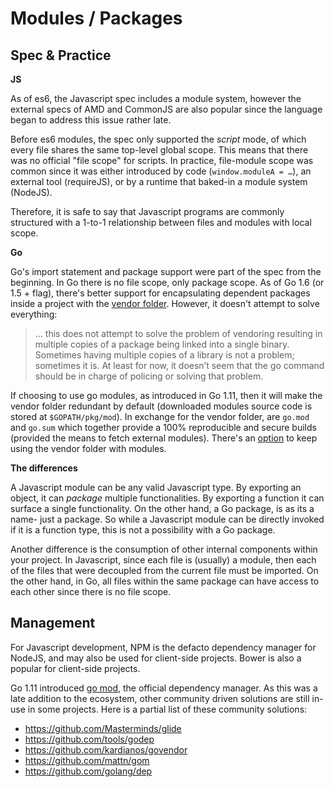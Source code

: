 # Modules / Packages
## Spec & Practice
**JS**

As of es6, the Javascript spec includes a module system, however the external specs of AMD and CommonJS are also popular since the language began to address this issue rather late.

Before es6 modules, the spec only supported the *script* mode, of which every file shares the same top-level global scope. This means that there was no official "file scope" for scripts. In practice, file-module scope was common since it was either introduced by code (`window.moduleA = …`), an external tool (requireJS), or by a runtime that baked-in a module system (NodeJS).

Therefore, it is safe to say that Javascript programs are commonly structured with a 1-to-1 relationship between files and modules with local scope.

**Go**

Go's import statement and package support were part of the spec from the beginning. In Go there is no file scope, only package scope. As of Go 1.6 (or 1.5 + flag), there's better support for encapsulating dependent packages inside a project with the [vendor folder](https://blog.gopheracademy.com/advent-2015/vendor-folder/). However, it doesn't attempt to solve everything:
> … this does not attempt to solve the problem of vendoring resulting in multiple copies of a package being linked into a single binary. Sometimes having multiple copies of a library is not a problem; sometimes it is. At least for now, it doesn’t seem that the go command should be in charge of policing or solving that problem.

If choosing to use go modules, as introduced in Go 1.11, then it will make the vendor folder redundant by default (downloaded modules source code is stored at `$GOPATH/pkg/mod`). In exchange for the vendor folder, are `go.mod` and `go.sum` which together provide a 100% reproducible and secure builds (provided the means to fetch external modules). There's an [option](https://github.com/golang/go/wiki/Modules#how-do-i-use-vendoring-with-modules-is-vendoring-going-away) to keep using the vendor folder with modules.

**The differences**

A Javascript module can be any valid Javascript type. By exporting an object, it can *package* multiple functionalities. By exporting a function it can surface a single functionality. On the other hand, a Go package, is as its a name- just a package. So while a Javascript module can be directly invoked if it is a function type, this is not a possibility with a Go package.

Another difference is the consumption of other internal components within your project. In Javascript, since each file is (usually) a module, then each of the files that were decoupled from the current file must be imported. On the other hand, in Go, all files within the same package can have access to each other since there is no file scope.

## Management

For Javascript development, NPM is the defacto dependency manager for NodeJS, and may also be used for client-side projects. Bower is also a popular for client-side projects.

Go 1.11 introduced [go mod](https://github.com/golang/go/wiki/Modules), the official dependency manager.
As this was a late addition to the ecosystem, other community driven solutions are still in-use in some projects. Here is a partial list of these community solutions: 
- https://github.com/Masterminds/glide
- https://github.com/tools/godep
- https://github.com/kardianos/govendor
- https://github.com/mattn/gom
- https://github.com/golang/dep
